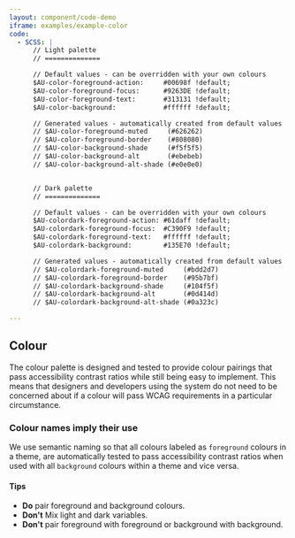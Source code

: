 ```yaml
---
layout: component/code-demo
iframe: examples/example-color
code:
  - SCSS: |
      // Light palette
      // ==============

      // Default values - can be overridden with your own colours
      $AU-color-foreground-action:     #00698f !default;
      $AU-color-foreground-focus:      #9263DE !default;
      $AU-color-foreground-text:       #313131 !default;
      $AU-color-background:            #ffffff !default;

      // Generated values - automatically created from default values
      // $AU-color-foreground-muted     (#626262)
      // $AU-color-foreground-border    (#808080)
      // $AU-color-background-shade     (#f5f5f5)
      // $AU-color-background-alt       (#ebebeb)
      // $AU-color-background-alt-shade (#e0e0e0)


      // Dark palette
      // ==============

      // Default values - can be overridden with your own colours
      $AU-colordark-foreground-action: #61daff !default;
      $AU-colordark-foreground-focus:  #C390F9 !default;
      $AU-colordark-foreground-text:   #ffffff !default;
      $AU-colordark-background:        #135E70 !default;

      // Generated values - automatically created from default values
      // $AU-colordark-foreground-muted     (#bdd2d7)
      // $AU-colordark-foreground-border    (#95b7bf)
      // $AU-colordark-background-shade     (#104f5f)
      // $AU-colordark-background-alt       (#0d414d)
      // $AU-colordark-background-alt-shade (#0a323c)

---
```

## Colour

The colour palette is designed and tested to provide colour pairings that pass accessibility contrast ratios while still being easy to implement. This means that designers and developers using the system do not need to be concerned about if a colour will pass WCAG requirements in a particular circumstance.

### Colour names imply their use

We use semantic naming so that all colours labeled as `foreground` colours in a theme, are automatically tested to pass accessibility contrast ratios when used with all `background` colours within a theme and vice versa.

#### Tips

- **Do** pair foreground and background colours.
- **Don't** Mix light and dark variables.
- **Don't** pair foreground with foreground or background with background.
